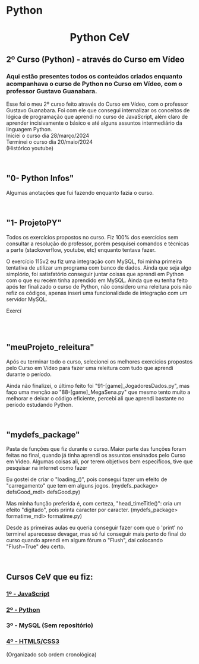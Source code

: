 # Python
<h1 align="center">Python CeV</h1>
<h2>2º Curso (Python) - através do Curso em Vídeo</h2>
<h3>Aqui estão presentes todos os conteúdos criados enquanto acompanhava o curso de Python no Curso em Vídeo, com o professor Gustavo Guanabara.</h3>

<p>Esse foi o meu 2º curso feito através do Curso em Vídeo, com o professor Gustavo Guanabara. Foi com ele que consegui internalizar os conceitos de lógica de programação que aprendi no curso de JavaScript, além claro de aprender incisivamente o básico e até alguns assuntos intermediário da linguagem Python.<br>Iniciei o curso dia 28/março/2024<br>Terminei o curso dia 20/maio/2024<br>(Histórico youtube)</p>
<br>

<h2>"0- Python Infos"</h2>
<p>Algumas anotações que fui fazendo enquanto fazia o curso.</p>
<br>

<h2>"1- ProjetoPY"</h2>
<p>Todos os exercícios propostos no curso. Fiz 100% dos exercícios sem consultar a resolução do professor, porém pesquisei comandos e técnicas a parte (stackoverflow, youtube, etc) enquanto tentava fazer.</p>
<p>O exercício 115v2 eu fiz uma integração com MySQL, foi minha primeira tentativa de utilizar um programa com banco de dados. Ainda que seja algo simplório, foi satisfatório conseguir juntar coisas que aprendi em Python com o que eu recém tinha aprendido em MySQL. Ainda que eu tenha feito após ter finalizado o curso de Python, não considero uma releitura pois não refiz os códigos, apenas inseri uma funcionalidade de integração com um servidor MySQL.</p>
<p>Exercí</p>



<p></p>

<br><br>

<h2>"meuProjeto_releitura"</h2>
<p>Após eu terminar todo o curso, selecionei os melhores exercícios propostos pelo Curso em Vídeo para fazer uma releitura com tudo que aprendi durante o período.</p>
<p>Ainda não finalizei, o último feito foi "91-[game]_JogadoresDados.py", mas faço uma menção ao "88-[game]_MegaSena.py" que mesmo tento muito a melhorar e deixar o código eficiente, percebi ali que aprendi bastante no período estudando Python.</p>
<br>

<h2>"mydefs_package"</h2>
<p>Pasta de funções que fiz durante o curso. Maior parte das funções foram feitas no final, quando já tinha aprendi os assuntos ensinados pelo Curso em Vídeo. Algumas coisas ali, por terem objetivos bem específicos, tive que pesquisar na internet como fazer</p>
<p>Eu gostei de criar o "loading_()", pois consegui fazer um efeito de "carregamento" que tem em alguns jogos. (mydefs_package> defsGood_mdl> defsGood.py)</p>
<p>Mas minha função preferida é, com certeza, "head_timeTitle()": cria um efeito "digitado", pois printa caracter por caracter. (mydefs_package> formatime_mdl> formatime.py)</p> 
<p> Desde as primeiras aulas eu queria conseguir fazer com que o 'print' no terminel aparecesse devagar, mas só fui conseguir mais perto do final do curso quando aprendi em algum fórum o "Flush", daí colocando "Flush=True" deu certo.</p>
<br>

<h2>Cursos CeV que eu fiz:</h2>
<h3><a href="https://github.com/marcos-grando/JavaScript-CeV">1º - JavaScript</a></h3>
<h3><a href="https://github.com/marcos-grando/Python-CeV">2º - Python</a></h3>
<h3>3º - MySQL (Sem repositório)</h3>
<h3><a href="https://github.com/marcos-grando/HTML-CSS-CeV">4º - HTML5/CSS3</a></h3>
(Organizado sob ordem cronológica)